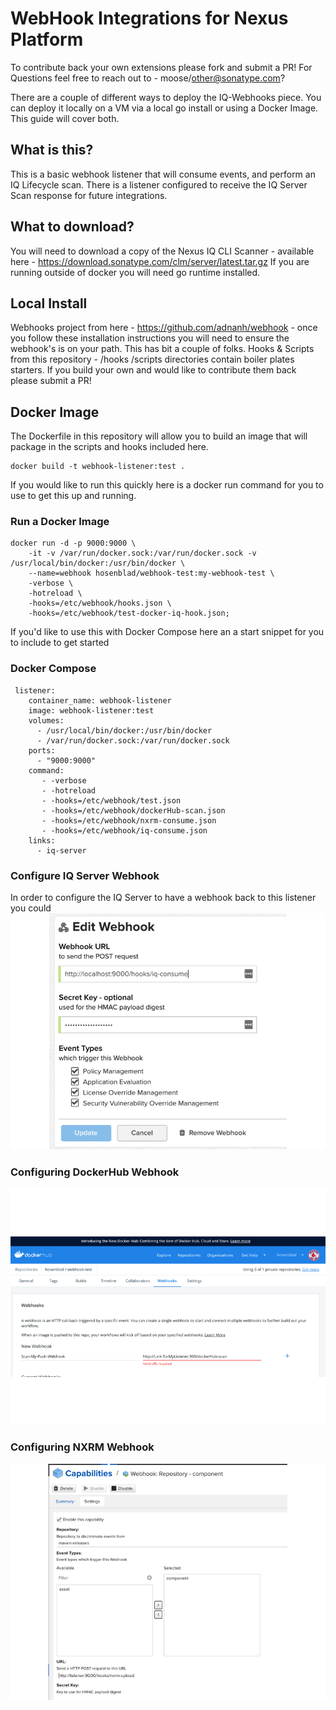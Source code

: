 # WebHook Integrations for Nexus Platform

To contribute back your own extensions please fork and submit a PR! For Questions feel free to reach out to - moose/other@sonatype.com?

There are a couple of different ways to deploy the IQ-Webhooks piece.  You can deploy it locally on a VM via a local go install or using a Docker Image.  This guide will cover both.  

## What is this?

This is a basic webhook listener that will consume events, and perform an IQ Lifecycle scan.  There is a listener configured to receive the IQ Server Scan response for future integrations. 

## What to download? 

You will need to download a copy of the Nexus IQ CLI Scanner - available here - https://download.sonatype.com/clm/server/latest.tar.gz
If you are running outside of docker you will need go runtime installed.

## Local Install

Webhooks project from here - https://github.com/adnanh/webhook - once you follow these installation instructions you will need to ensure the webhook's is on your path. This has bit a couple of folks.
Hooks & Scripts from this repository - /hooks /scripts directories contain boiler plates starters.  If you build your own and would like to contribute them back please submit a PR!

## Docker Image

The Dockerfile in this repository will allow you to build an image that will package in the scripts and hooks included here.  
```
docker build -t webhook-listener:test .
```

If you would like to run this quickly here is a docker run command for you to use to get this up and running. 

### Run a Docker Image 
```
docker run -d -p 9000:9000 \
	-it -v /var/run/docker.sock:/var/run/docker.sock -v /usr/local/bin/docker:/usr/bin/docker \
	--name=webhook hosenblad/webhook-test:my-webhook-test \
	-verbose \
	-hotreload \
	-hooks=/etc/webhook/hooks.json \
	-hooks=/etc/webhook/test-docker-iq-hook.json;
```
If you'd like to use this with Docker Compose here an a start snippet for you to include to get started

### Docker Compose
```
 listener:
    container_name: webhook-listener
    image: webhook-listener:test
    volumes:
      - /usr/local/bin/docker:/usr/bin/docker
      - /var/run/docker.sock:/var/run/docker.sock
    ports:
      - "9000:9000"
    command:
       - -verbose 
       - -hotreload
       - -hooks=/etc/webhook/test.json
       - -hooks=/etc/webhook/dockerHub-scan.json
       - -hooks=/etc/webhook/nxrm-consume.json
       - -hooks=/etc/webhook/iq-consume.json
    links:
      - iq-server      
```

### Configure IQ Server Webhook

In order to configure the IQ Server to have a webhook back to this listener you could 
![IQ-Webhook](images/IQ-Server-WH.jpg)

### Configuring DockerHub Webhook

![DockerHub-Webhook](images/DockerHub.jpg)

### Configuring NXRM Webhook

![NXRM-Webhook](images/Repo-webhook.jpg)